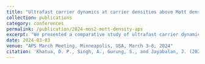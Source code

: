 ```yaml
---
title: "Ultrafast carrier dynamics at carrier densities above Mott density: monolayer vs multilayer MoS<sub>2</sub>"
collection: publications
category: conferences
permalink: /publication/2024-mos2-mott-density-aps
excerpt: "We presented a comparative study of ultrafast carrier dynamics in monolayer and multilayer MoS<sub>2</sub> at excitation densities above the Mott threshold, highlighting differences in exciton dissociation and many-body effects."
date: 2024-03-03
venue: "APS March Meeting, Minneapolis, USA, March 3–8, 2024"
citation: 'Khatua, D. P., Singh, A., Gurung, S., and Jayabalan, J. (2024). "Ultrafast carrier dynamics at carrier densities above Mott density: monolayer vs multilayer MoS<sub>2</sub>." <i>APS March Meeting</i>, Minneapolis, USA, March 3–8, 2024.'
---
```

